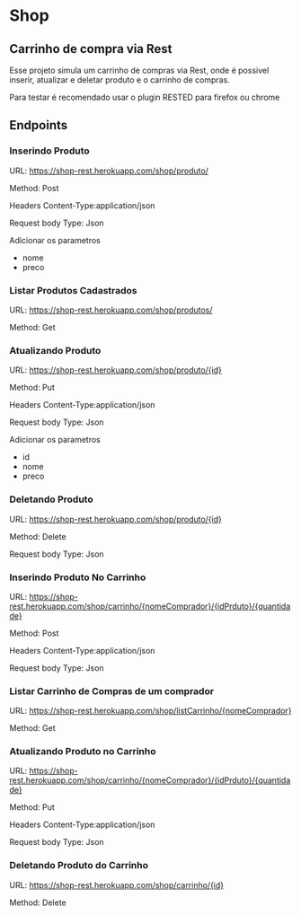 # Shop

## Carrinho de compra via Rest

Esse projeto simula um carrinho de compras via Rest, onde é possivel inserir, atualizar e deletar produto e o carrinho de compras.

Para testar é recomendado usar o plugin RESTED para firefox ou chrome

## Endpoints

### Inserindo Produto

URL: https://shop-rest.herokuapp.com/shop/produto/

Method: Post

Headers
Content-Type:application/json

Request body 
Type: Json

Adicionar os parametros 

* nome
* preco

### Listar Produtos Cadastrados 

URL: https://shop-rest.herokuapp.com/shop/produtos/

Method: Get

### Atualizando Produto

URL: https://shop-rest.herokuapp.com/shop/produto/{id}

Method: Put

Headers
Content-Type:application/json

Request body 
Type: Json

Adicionar os parametros 

* id
* nome
* preco

### Deletando Produto

URL: https://shop-rest.herokuapp.com/shop/produto/{id}

Method: Delete

Request body 
Type: Json

### Inserindo Produto No Carrinho

URL: https://shop-rest.herokuapp.com/shop/carrinho/{nomeComprador}/{idPrduto}/{quantidade}

Method: Post

Headers
Content-Type:application/json

Request body 
Type: Json

### Listar Carrinho de Compras de um comprador 

URL: https://shop-rest.herokuapp.com/shop/listCarrinho/{nomeComprador}

Method: Get

### Atualizando Produto no Carrinho

URL: https://shop-rest.herokuapp.com/shop/carrinho/{nomeComprador}/{idPrduto}/{quantidade}

Method: Put

Headers
Content-Type:application/json

Request body 
Type: Json


### Deletando Produto do Carrinho

URL: https://shop-rest.herokuapp.com/shop/carrinho/{id}

Method: Delete
